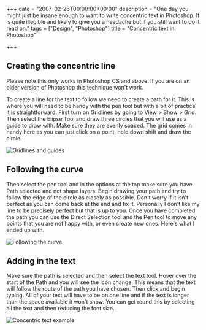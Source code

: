 +++
date = "2007-02-26T00:00:00+00:00"
description = "One day you might just be insane enough to want to write concentric text in Photoshop. It is quite illegible and likely to give you a headache but if you still want to do it read on."
tags = ["Design", "Photoshop"]
title = "Concentric text in Photoshop"

+++

## Creating the concentric line

Please note this only works in Photoshop CS and above. If you are on an older version of Photoshop this technique won't work.

To create a line for the text to follow we need to create a path for it. This is where you will need to be handy with the pen tool but with a bit of practice it is straightforward. First turn on Gridlines by going to View > Show > Grid. Then select the Elipse Tool and draw three circles that you will use as a guide to draw with. Make sure they are evenly spaced. The grid comes in handy here as you can just click on a point, hold down shift and draw the circle.

![Gridlines and guides][1] 

## Following the curve

Then select the pen tool and in the options at the top make sure you have Path selected and not shape layers. Begin drawing your path and try to follow the edge of the circle as closely as possible. Don't worry if it isn't perfect as you can come back at the end and fix it. Personally I don't like my line to be precisely perfect but that is up to you. Once you have completed the path you can use the Direct Selection tool and the Pen tool to move any points that you are not happy with, or even create new ones. Here's what I ended up with.

![Following the curve][2] 

## Adding in the text

Make sure the path is selected and then select the text tool. Hover over the start of the Path and you will see the icon change. This means that the text will follow the route of the path you have chosen. Then click and begin typing. All of your text will have to be on one line and if the text is longer than the space available it won't show. You can get round this by selecting all the text and then reducing the font size.

![Concentric text example][3]

 [1]: /images/articles/guide.png 
 [2]: /images/articles/guide_paths.png 
 [3]: /images/articles/concentric_text.png 
